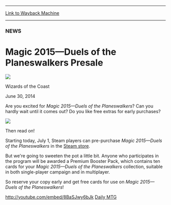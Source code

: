 
---
[Link to Wayback Machine](https://web.archive.org/web/20141031160241/http://magic.wizards.com/en/articles/archive/magic-2015%E2%80%94duels-planeswalkers-presale-2014-06-30)

[_metadata_:description]:- "Are you excited for Magic 2015—Duels of the Planeswalkers? Can you hardly wait until it comes out? Do you like free extras for early purchases?   Then read on!"
[_metadata_:generator]:- "Drupal 7 (http://drupal.org)"
[_metadata_:node]:- "230066"
[_metadata_:publish_date]:- "2014-06-30"
[_metadata_:source]:- "div-main"
[_metadata_:title]:- "Magic 2015—Duels of the Planeswalkers Presale"
[_metadata_:wayback_capture_timestamp]:- "2014-10-31 16:02:41"
[_metadata_:wayback_raw_url]:- "https://web.archive.org/web/20141031160241id_/http://magic.wizards.com/en/articles/archive/magic-2015%E2%80%94duels-planeswalkers-presale-2014-06-30"
[_metadata_:wayback_url]:- "http://magic.wizards.com/en/articles/archive/magic-2015%E2%80%94duels-planeswalkers-presale-2014-06-30"
---





### NEWS


Magic 2015—Duels of the Planeswalkers Presale
=============================================



![](https://media.magic.wizards.com/styles/auth_small/public/images/person/wizards_authorpic_larger.jpg)

Wizards of the Coast




June 30, 2014
 










Are you excited for *Magic 2015—Duels of the Planeswalkers*? Can you hardly wait until it comes out? Do you like free extras for early purchases?



[![](https://media.magic.wizards.com/news20140701_dotp15.jpg)](http://store.steampowered.com)


Then read on!



Starting today, July 1, Steam players can pre-purchase *Magic 2015—Duels of the Planeswalkers* in the [Steam store](http://store.steampowered.com).



But we're going to sweeten the pot a little bit. Anyone who participates in the program will be awarded a Premium Booster Pack, which contains ten cards for your *Magic 2015—Duels of the Planeswalkers* collection, suitable in both single-player campaign and in multiplayer.



So reserve your copy early and get free cards for use on *Magic 2015—Duels of the Planeswalkers*!



<http://youtube.com/embed/8BaSJwy6bJk>
[Daily MTG](/en/tags/daily-mtg)





 
 




  








